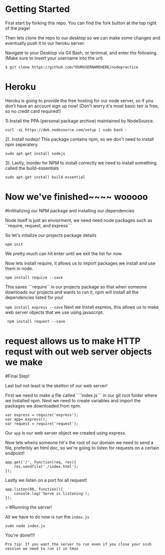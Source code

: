 # Getting Started

First start by forking this repo. You can find the fork button at the top right of the page!

Then lets clone the repo to our desktop so we can make some changes and eventually push it to our heroku server.

Navigate to your Desktop via Git Bash, or terimnal, and enter the following. (Make sure to insert your username into the url)
```
$ git clone https://github.com/YOURUSERNAMEHERE/nodepractice
```

# Heroku

Heroku is going to provide the free hosting for our node server, so if you don't have an account sign up now! (Don't worry it's most basic teir is free, so no credit card required!)

1).Install the PPA (personal package archive) maintained by NodeSource.

```
curl -sL https://deb.nodesource.com/setup | sudo bash -
```

2). Install nodejs! This package contains npm, so we don't need to install npm seperatery.
```
sudo apt-get install nodejs
```

3).  Lastly, inorder for NPM to install correctly we need to install something called the build-essentials
```
sudo apt-get install build-essential
```

Now we've finished~~~~ wooooo
=
#Inititalizing our NPM package and installing our dependencies 

Node itself is just an enviorment, we need need node packages such as ``require, request, and express```

So let's intialize our projects package details

```
npm init
```

We pretty much can hit enter until we exit the list for now.

Now lets install require, it allows us to import packages we install and use them in node.

```npm install require --save```

This saves ```require`` in our projects package so that when someone downloads our projects and wants to run it, npm will install all the dependencies listed for you!

```npm install express --save```
Next we install express, this allows us to make web server objects that we use using javascript.

``` npm install request --save```

request allows us to make HTTP requst with out web server objects we make
=
#Final Step!

Last but not least is the skelton of our web server!

First we need to make a file called ````index.js``` in our git root folder where we installed npm. Next we need to create variables and import the packages we downloaded from npm.

```
var express = require('express');
var app= express();
var request = require('request');
``` 

Our ```app``` is our web server object we created using express. 

Now lets whens someone hit's the root of our domain we need to send a file, preferbly an html doc, so we're going to listen for requests on a certain endpoint!

```
app.get('/', function(req, res){
	res.sendfile('./index.html');
});

```

Lastly we listen on a port for all request!

```
app.listen(80, function(){
	console.log('Serve is listening');
});
```
=
#Running the server!

All we have to do now is run the ```index.js``` 

```sudo node index.js```

You're done!!!!

```
Pro tip: If you want the server to run even if you close your sssh session we need to run it in tmux
```
